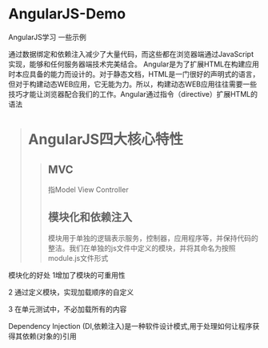# AngularJS-Demo
AngularJS学习 一些示例

通过数据绑定和依赖注入减少了大量代码，而这些都在浏览器端通过JavaScript实现，能够和任何服务器端技术完美结合。
Angular是为了扩展HTML在构建应用时本应具备的能力而设计的。对于静态文档，HTML是一门很好的声明式的语言，但对于构建动态WEB应用，它无能为力。所以，构建动态WEB应用往往需要一些技巧才能让浏览器配合我们的工作。Angular通过指令（directive）扩展HTML的语法

> # AngularJS四大核心特性
> > ## MVC
> > 指Model View Controller
> > ## 模块化和依赖注入
> > 模块用于单独的逻辑表示服务，控制器，应用程序等，并保持代码的整洁。我们在单独的js文件中定义的模块，并将其命名为按照module.js文件形式

模块化的好处
1增加了模块的可重用性

2 通过定义模块，实现加载顺序的自定义

3 在单元测试中，不必加载所有的内容

Dependency Injection (DI,依赖注入)是一种软件设计模式,用于处理如何让程序获得其依赖(对象的)引用
